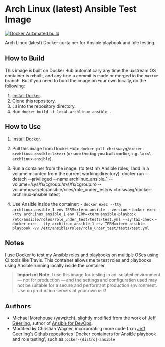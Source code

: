 # Arch Linux (latest) Ansible Test Image

[![Docker Automated build]()]()

Arch Linux (latest) Docker container for Ansible playbook and role testing.

## How to Build

This image is built on Docker Hub automatically any time the upstream OS container is rebuilt, and any time a commit is made or merged to the `master` branch. But if you need to build the image on your own locally, do the following:

  1. [Install Docker](https://docs.docker.com/engine/installation/).
  2. Clone this repository.
  2. `cd` into the repository directory.
  3. Run `docker build -t local-archlinux-ansible .`

## How to Use

  1. [Install Docker](https://docs.docker.com/engine/installation/).
  2. Pull this image from Docker Hub: `docker pull chriswayg/docker-archlinux-ansible:latest` (or use the tag you built earlier, e.g. `local-archlinux-ansible`).
  3. Run a container from the image: (to test my Ansible roles, I add in a volume mounted from the current working directory).
          docker run --detach --privileged --name archlinux_ansible_1 --volume=/sys/fs/cgroup:/sys/fs/cgroup:ro --volume=`pwd`:/etc/ansible/roles/role_under_test:rw chriswayg/docker-archlinux-ansible:latest

  4. Use Ansible inside the container:
    - `docker exec --tty archlinux_ansible_1 env TERM=xterm ansible --version`
    - `docker exec --tty archlinux_ansible_1 env TERM=xterm ansible-playbook /etc/ansible/roles/role_under_test/tests/test.yml --syntax-check`
    - `docker exec --tty archlinux_ansible_1 env TERM=xterm ansible-playbook -vv /etc/ansible/roles/role_under_test/tests/test.yml`

## Notes

I use Docker to test my Ansible roles and playbooks on multiple OSes using CI tools like Travis. This container allows me to test roles and playbooks using Ansible running locally inside the container.

> **Important Note**: I use this image for testing in an isolated environment — not for production — and the settings and configuration used may not be suitable for a secure and performant production environment. Use on production servers at your own risk!

## Authors

- Michael Morehouse (yawpitch), slightly modified from the work of [Jeff Geerling](http://jeffgeerling.com/), author of [Ansible for DevOps](https://www.ansiblefordevops.com/).
- Modified by Christian Wagner, incorporating more code from [Jeff Geerling's Github repositories](https://github.com/geerlingguy) 'Docker containers for Ansible playbook and role testing', such as `docker-{distro}-ansible`

